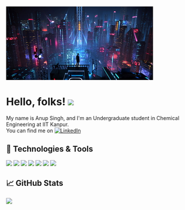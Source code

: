 ![Header](https://github.com/anupsingh20/anupsingh20/blob/main/281.png "Header")

# Hello, folks! <img src="https://raw.githubusercontent.com/MartinHeinz/MartinHeinz/master/wave.gif" width="30px">

My name is Anup Singh, and I'm an Undergraduate student in Chemical Engineering at IIT Kanpur.
<br>You can find me on    [![LinkedIn][2.2]][2]

## 🔧 Technologies & Tools
![](https://img.shields.io/badge/OS-Windows-informational?style=flat&logo=Windows&logoColor=white&color=2bbc8a)
![](https://img.shields.io/badge/Code-Python-informational?style=flat&logo=python&logoColor=white&color=2bbc8a)
![](https://img.shields.io/badge/Language-C%2B%2B-informational?style=flat&logo=c%2B%2B&logoColor=white&color=2bbc8a)
![](https://img.shields.io/badge/Code-HTML-informational?style=flat&logo=html5&logoColor=white&color=2bbc8a)
![](https://img.shields.io/badge/Code-CSS-informational?style=flat&logo=css3&logoColor=white&color=2bbc8a)
![](https://img.shields.io/badge/Database-SQL-informational?style=flat&logo=database&color=2bbc8a)
![](https://img.shields.io/badge/Editor-VSCode-informational?style=flat&logo=VisualStudioCode&logoColor=white&color=2bbc8a)




## &#x1f4c8; GitHub Stats

<a href="https://github.com/anupsingh20/anupsingh20">
  <img align="center" src="https://github-readme-stats.vercel.app/api/?username=anupsingh20&show_icons=true&theme=highcontrast&count_private=true&title_color=ffffff&text_color=c9cacc&icon_color=2bbc8a&bg_color=1d1f21&langs_count=3" />
</a>
<br><br>




[2.2]: https://img.shields.io/badge/linkedin-%230077B5.svg?style=for-the-badge&logo=linkedin&logoColor=white

<!-- Links to your social media accounts -->

[2]: https://www.linkedin.com/in/anupsingh16/
<!-- Resources -->
<!-- Icons: https://simpleicons.org/ -->
<!-- GitHub Stats: https://github.com/anuraghazra/github-readme-stats -->
<!-- Emojis: https://emojipedia.org/emoji/ -->
<!-- HTML Emojis: https://www.fileformat.info/index.htm -->
<!-- Shields: https://shields.io/ -->
<!-- Awesome GitHub Profile README: https://github.com/abhisheknaiidu/awesome-github-profile-readme -->
